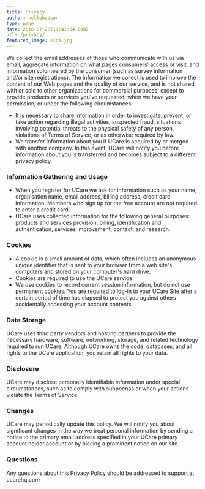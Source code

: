 ```yaml
---
title: Privacy
author: hellohudson
type: page
date: 2016-07-28T11:41:54.000Z
url: /privacy/
featured_image: kids.jpg
---
```


We collect the email addresses of those who communicate with us via email, aggregate information on what pages consumers’ access or visit, and information volunteered by the consumer (such as survey information and/or site registrations). The information we collect is used to improve the content of our Web pages and the quality of our service, and is not shared with or sold to other organizations for commercial purposes, except to provide products or services you've requested, when we have your permission, or under the following circumstances:

*   It is necessary to share information in order to investigate, prevent, or take action regarding illegal activities, suspected fraud, situations involving potential threats to the physical safety of any person, violations of Terms of Service, or as otherwise required by law.
*   We transfer information about you if UCare is acquired by or merged with another company. In this event, UCare will notify you before information about you is transferred and becomes subject to a different privacy policy.

### Information Gathering and Usage

*   When you register for UCare we ask for information such as your name, organisation name, email address, billing address, credit card information. Members who sign up for the free account are not required to enter a credit card.
*   UCare uses collected information for the following general purposes: products and services provision, billing, identification and authentication, services improvement, contact, and research.

### Cookies

*   A cookie is a small amount of data, which often includes an anonymous unique identifier that is sent to your browser from a web site's computers and stored on your computer's hard drive.
*   Cookies are required to use the UCare service.
*   We use cookies to record current session information, but do not use permanent cookies. You are required to log-in to your UCare Site after a certain period of time has elapsed to protect you against others accidentally accessing your account contents.

### Data Storage

UCare uses third party vendors and hosting partners to provide the necessary hardware, software, networking, storage, and related technology required to run UCare. Although UCare owns the code, databases, and all rights to the UCare application, you retain all rights to your data.

### Disclosure

UCare may disclose personally identifiable information under special circumstances, such as to comply with subpoenas or when your actions violate the Terms of Service.

### Changes

UCare may periodically update this policy. We will notify you about significant changes in the way we treat personal information by sending a notice to the primary email address specified in your UCare primary account holder account or by placing a prominent notice on our site.

### Questions

Any questions about this Privacy Policy should be addressed to support at ucarehq.com